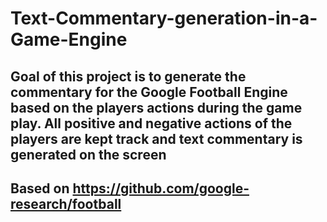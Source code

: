 # Text-Commentary-generation-in-a-Game-Engine

## Goal of this project is to generate the commentary for the Google Football Engine based on the players actions during the game play. All positive and negative actions of the players are kept track and text commentary is generated on the screen

## Based on https://github.com/google-research/football
